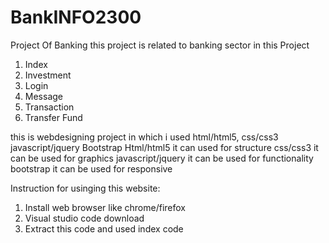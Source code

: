 # BankINFO2300

Project Of Banking
this project is related to banking sector
in this Project
1. Index
2. Investment
3. Login
4. Message
5. Transaction
6. Transfer Fund

this is webdesigning project in which i used html/html5, css/css3 javascript/jquery Bootstrap
Html/html5 it can used for structure
css/css3 it can be used for graphics
javascript/jquery it can be used for functionality
bootstrap it can be used for responsive

Instruction for usinging this website:
1. Install web browser like chrome/firefox
2. Visual studio code download 
3. Extract this code and used index code


